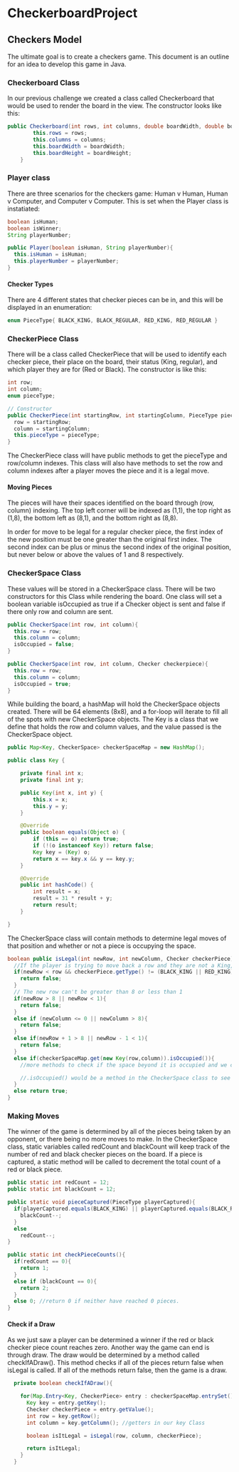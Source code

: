 # CheckerboardProject
## Checkers Model
The ultimate goal is to create a checkers game. This document is an outline for an idea to develop this game in Java.

### Checkerboard Class
In our previous challenge we created a class called Checkerboard that would be used to render the board in the view. The constructor looks like this:
```Java
public Checkerboard(int rows, int columns, double boardWidth, double boardHeight){
        this.rows = rows;
        this.columns = columns;
        this.boardWidth = boardWidth;
        this.boardHeight = boardHeight;
    }
```

### Player class
There are three scenarios for the checkers game: Human v Human, Human v Computer, and Computer v Computer.
This is set when the Player class is instatiated:
```Java
boolean isHuman;
boolean isWinner;
String playerNumber;

public Player(boolean isHuman, String playerNumber){
  this.isHuman = isHuman;
  this.playerNumber = playerNumber;
}
```
#### Checker Types
There are 4 different states that checker pieces can be in, and this will be displayed in an enumeration:

```Java
enum PieceType{ BLACK_KING, BLACK_REGULAR, RED_KING, RED_REGULAR }
```
### CheckerPiece Class
There will be a class called CheckerPiece that will be used to identify each checker piece, their place on the board, their status (King, regular), and which player they are for (Red or Black). The constructor is like this:

```Java
int row;
int column;
enum pieceType;

// Constructor
public CheckerPiece(int startingRow, int startingColumn, PieceType pieceType){
  row = startingRow;
  column = startingColumn;
  this.pieceType = pieceType;
}
```
The CheckerPiece class will have public methods to get the pieceType and row/column indexes. This class will also have methods to set the row and column indexes after a player moves the piece and it is a legal move.

#### Moving Pieces
The pieces will have their spaces identified on the board through (row, column) indexing. The top left corner will be indexed as (1,1), the top right as (1,8), the bottom left as (8,1), and the bottom right as (8,8).

In order for move to be legal for a regular checker piece, the first index of the new position must be one greater than the original first index. The second index can be plus or minus the second index of the original position, but never below or above the values of 1 and 8 respectively.

### CheckerSpace Class
These values will be stored in a CheckerSpace class. There will be two constructors for this Class while rendering the board. One class will set a boolean variable isOccupied as true if a Checker object is sent and false if there only row and column are sent.

```Java
public CheckerSpace(int row, int column){
  this.row = row;
  this.column = column;
  isOccupied = false;
}

public CheckerSpace(int row, int column, Checker checkerpiece){
  this.row = row;
  this.column = column;
  isOccupied = true;
}
```
While building the board, a hashMap will hold the CheckerSpace objects created. There will be 64 elements (8x8), and a for-loop will iterate to fill all of the spots with new CheckerSpace objects.
The Key is a class that we define that holds the row and column values, and the value passed is the CheckerSpace object.
```Java
public Map<Key, CheckerSpace> checkerSpaceMap = new HashMap();
```
```Java
public class Key {

    private final int x;
    private final int y;

    public Key(int x, int y) {
        this.x = x;
        this.y = y;
    }

    @Override
    public boolean equals(Object o) {
        if (this == o) return true;
        if (!(o instanceof Key)) return false;
        Key key = (Key) o;
        return x == key.x && y == key.y;
    }

    @Override
    public int hashCode() {
        int result = x;
        result = 31 * result + y;
        return result;
    }

}
```
The CheckerSpace class will contain methods to determine legal moves of that position and whether or not a piece is occupying the space.
```Java
boolean public isLegal(int newRow, int newColumn, Checker checkerPiece){
  //If the player is trying to move back a row and they are not a King, the method will return false
  if(newRow < row && checkerPiece.getType() != (BLACK_KING || RED_KING)){
    return false;
  }
  // The new row can't be greater than 8 or less than 1
  if(newRow > 8 || newRow < 1){
    return false;
  }
  else if (newColumn <= 0 || newColumn > 8){
    return false;
  }
  else if(newRow + 1 > 8 || newRow - 1 < 1){
    return false;
  }
  else if(checkerSpaceMap.get(new Key(row,column)).isOccupied()){
    //more methods to check if the space beyond it is occupied and we can take the piece.

    //.isOccupied() would be a method in the CheckerSpace class to see if the space is occupied i.e. the variable isOccupied is a boolean true or false.
  }
  else return true;
}
```

### Making Moves
The winner of the game is determined by all of the pieces being taken by an opponent, or there being no more moves to make.
In the CheckerSpace class, static variables called redCount and blackCount will keep track of the number of red and black checker pieces on the board. If a piece is captured, a static method will be called to decrement the total count of a red or black piece.

```Java
public static int redCount = 12;
public static int blackCount = 12;

public static void pieceCaptured(PieceType playerCaptured){
  if(playerCaptured.equals(BLACK_KING) || playerCaptured.equals(BLACK_REGULAR){
    blackCount--;
  }
  else
    redCount--;
}

public static int checkPieceCounts(){
  if(redCount == 0){
    return 1;
  }
  else if (blackCount == 0){
    return 2;
  }
  else 0; //return 0 if neither have reached 0 pieces.
}
```
#### Check if a Draw

As we just saw a player can be determined a winner if the red or black checker piece count reaches zero.
Another way the  game can end is through draw. The draw would be determined by a method called checkIfADraw(). This method checks if all of the pieces return false when isLegal is called. If all of the methods return false, then the game is a draw.
```Java
  private boolean checkIfADraw(){

    for(Map.Entry<Key, CheckerPiece> entry : checkerSpaceMap.entrySet()) {
      Key key = entry.getKey();
      Checker checkerPiece = entry.getValue();
      int row = key.getRow();
      int column = key.getColumn(); //getters in our key Class

      boolean isItLegal = isLegal(row, column, checkerPiece);

      return isItLegal;
    }
  }
```
